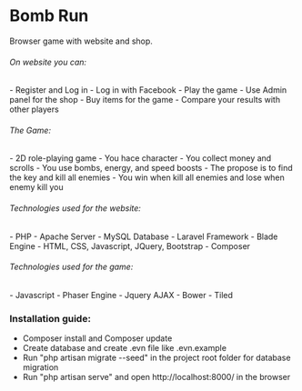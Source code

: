 <h1>Bomb Run</h1> 
Browser game with website and shop.

<h6>On website you can:</h6>
- Register and Log in
- Log in with Facebook
- Play the game
- Use Admin panel for the shop
- Buy items for the game
- Compare your results with other players
 
<h6>The Game:</h6>
- 2D role-playing game
- You hace character
- You collect money and scrolls
- You use bombs, energy, and speed boosts
- The propose is to find the key and kill all enemies
- You win when kill all enemies and lose when enemy kill you

<h6>Technologies used for the website:</h6>
- PHP
- Apache Server
- MySQL Database
- Laravel Framework
- Blade Engine
- HTML, CSS, Javascript, JQuery, Bootstrap
- Composer
 
<h6>Technologies used for the game:</h6>
- Javascript
- Phaser Engine
- Jquery AJAX
- Bower
- Tiled

<h3>Installation guide:</h3>

- Composer install and Composer update
- Create database and create .evn file like .evn.example
- Run "php artisan migrate --seed" in the project root folder for database migration
- Run "php artisan serve" and open http://localhost:8000/ in the browser
